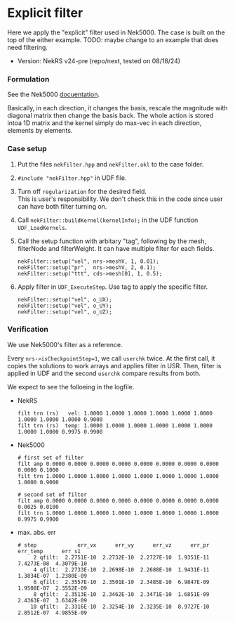 # Explicit filter

Here we apply the "explicit" filter used in Nek5000.
The case is built on the top of the either example.
TODO: maybe change to an example that does need filtering.

- Version: NekRS v24-pre (repo/next, tested on 08/18/24)


### Formulation

See the Nek5000 [docuentation](https://nek5000.github.io/NekDoc/problem_setup/filter.html).

Basically, in each direction, it changes the basis, rescale the magnitude with diagonal matrix then change the basis back. The whole action is stored intoa 1D matrix and the kernel simply do max-vec in each direction, elements by elements.


### Case setup

1. Put the files `nekFilter.hpp` and `nekFilter.okl` to the case folder.

2. `#include "nekFilter.hpp"` in UDF file.

3. Turn off `regularization` for the desired field.       
   This is user's responsibility.
   We don't check this in the code since user can have both filter turning on.

4. Call `nekFilter::buildKernel(kernelInfo);` in the UDF function `UDF_LoadKernels`.

5. Call the setup function with arbitary "tag", following by the mesh, filterNode and filterWeight. It can have multiple filter for each fields.
   ```
   nekFilter::setup("vel", nrs->meshV, 1, 0.01);
   nekFilter::setup("pr",  nrs->meshV, 2, 0.1);
   nekFilter::setup("ttt", cds->mesh[0], 1, 0.5);
   ```

6. Apply filter in `UDF_ExecuteStep`. Use tag to apply the specific filter.
   ```
   nekFilter::setup("vel", o_UX);
   nekFilter::setup("vel", o_UY);
   nekFilter::setup("vel", o_UZ);
   ```

### Verification

We use Nek5000's filter as a reference.

Every `nrs->isCheckpointStep=1`, we call `userchk` twice. 
At the first call, it copies the solutions to work arrays and applies filter in USR.
Then, filter is applied in UDF and the second `userchk` compare results from both.

We expect to see the folloeing in the logfile.

- NekRS
  ```
  filt trn (rs)   vel: 1.0000 1.0000 1.0000 1.0000 1.0000 1.0000 1.0000 1.0000 1.0000 0.9000
  filt trn (rs)  temp: 1.0000 1.0000 1.0000 1.0000 1.0000 1.0000 1.0000 1.0000 0.9975 0.9900
  ```

- Nek5000
  ```
  # first set of filter
  filt amp 0.0000 0.0000 0.0000 0.0000 0.0000 0.0000 0.0000 0.0000 0.0000 0.1000
  filt trn 1.0000 1.0000 1.0000 1.0000 1.0000 1.0000 1.0000 1.0000 1.0000 0.9000

  # second set of filter
  filt amp 0.0000 0.0000 0.0000 0.0000 0.0000 0.0000 0.0000 0.0000 0.0025 0.0100
  filt trn 1.0000 1.0000 1.0000 1.0000 1.0000 1.0000 1.0000 1.0000 0.9975 0.9900
  ```

- max. abs. err
  ```
  # step             err_vx      err_vy      err_vz      err_pr    err_temp      err_s1
       2 qfilt:  2.2751E-10  2.2732E-10  2.2727E-10  1.9351E-11  7.4273E-08  4.3079E-10
       4 qfilt:  2.2733E-10  2.2698E-10  2.2688E-10  1.9431E-11  1.3834E-07  1.2380E-09
       6 qfilt:  2.3557E-10  2.3501E-10  2.3485E-10  6.9847E-09  1.9508E-07  2.3552E-09
       8 qfilt:  2.3513E-10  2.3462E-10  2.3471E-10  1.6851E-09  2.4363E-07  3.6342E-09
      10 qfilt:  2.3316E-10  2.3254E-10  2.3235E-10  8.9727E-10  2.8512E-07  4.9855E-09
  ```

